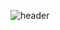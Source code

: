 ![header](https://capsule-render.vercel.app/api?type=waving&color=auto&height=300&section=header&text=given-woo&fontSize=90&animation=fadeIn&fontAlignY=38&desc=닉값하는%20개발자가%20되자&descAlignY=51&descAlign=62&theme=default)

